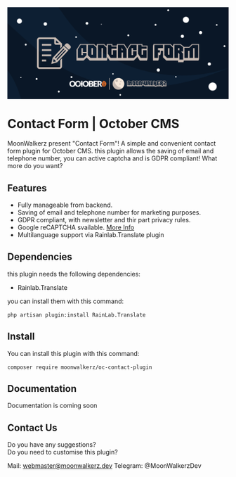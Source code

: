 <p align="center"> <img style="max-width: 100%; margin: 2rem auto; display: block;" src="cover_github.jpg"></p>

# Contact Form | October CMS

MoonWalkerz present "Contact Form"! A simple and convenient contact form  plugin for October CMS.
this plugin allows the saving of email and telephone number, you can active captcha and is GDPR compliant!
What more do you want?

## Features

- Fully manageable from backend.
- Saving of email and telephone number for marketing purposes.
- GDPR compliant, with newsletter and thir part privacy rules.
- Google reCAPTCHA svailable. [More Info](https://www.google.com/recaptcha/about/)
- Multilanguage support via Rainlab.Translate plugin

## Dependencies

this plugin needs the following dependencies:
- Rainlab.Translate

you can install them with this command:
```
php artisan plugin:install RainLab.Translate
```

## Install
You can install this plugin with this command:

```
composer require moonwalkerz/oc-contact-plugin
```

## Documentation

Documentation is coming soon

## Contact Us

Do you have any suggestions?\
Do you need to customise this plugin?

Mail: webmaster@moonwalkerz.dev
Telegram: @MoonWalkerzDev
